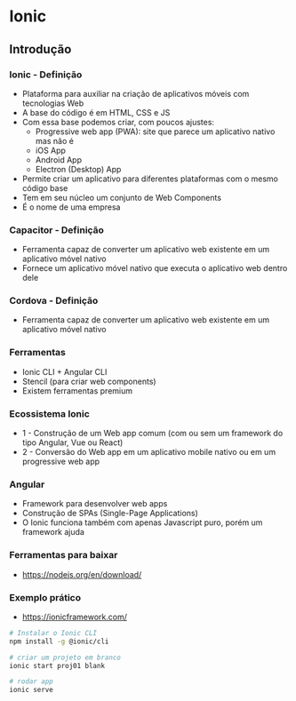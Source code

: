 # Ionic 

## Introdução

### Ionic - Definição

- Plataforma para auxiliar na criação de aplicativos móveis com tecnologias Web
- A base do código é em HTML, CSS e JS
- Com essa base podemos criar, com poucos ajustes: 
    - Progressive web app (PWA): site que parece um aplicativo nativo mas não é
    - iOS App
    - Android App
    - Electron (Desktop) App
- Permite criar um aplicativo para diferentes plataformas com o mesmo código base
- Tem em seu núcleo um conjunto de Web Components
- É o nome de uma empresa

### Capacitor - Definição

- Ferramenta capaz de converter um aplicativo web existente em um aplicativo móvel nativo
- Fornece um aplicativo móvel nativo que executa o aplicativo web dentro dele

### Cordova - Definição

- Ferramenta capaz de converter um aplicativo web existente em um aplicativo móvel nativo

### Ferramentas

- Ionic CLI + Angular CLI
- Stencil (para criar web components) 
- Existem ferramentas premium 

### Ecossistema Ionic

- 1 - Construção de um Web app comum (com ou sem um framework do tipo Angular, Vue ou React)
- 2 - Conversão do Web app em um aplicativo mobile nativo ou em um progressive web app

### Angular

- Framework para desenvolver web apps
- Construção de SPAs (Single-Page Applications)
- O Ionic funciona também com apenas Javascript puro, porém um framework ajuda

### Ferramentas para baixar

- https://nodejs.org/en/download/

### Exemplo prático

- https://ionicframework.com/

~~~bash
# Instalar o Ionic CLI
npm install -g @ionic/cli

# criar um projeto em branco
ionic start proj01 blank

# rodar app
ionic serve

~~~

